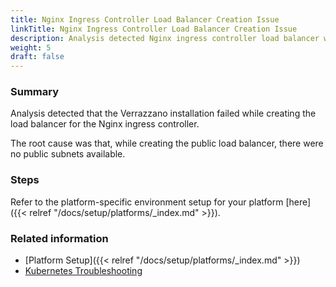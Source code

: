 ```yaml
---
title: Nginx Ingress Controller Load Balancer Creation Issue
linkTitle: Nginx Ingress Controller Load Balancer Creation Issue
description: Analysis detected Nginx ingress controller load balancer was not created successfully
weight: 5
draft: false
---
```


### Summary
Analysis detected that the Verrazzano installation failed while creating the load balancer for the Nginx ingress controller.

The root cause was that, while creating the public load balancer, there were no public subnets available.
### Steps

Refer to the platform-specific environment setup for your platform [here]({{< relref "/docs/setup/platforms/_index.md" >}}).

### Related information
* [Platform Setup]({{< relref "/docs/setup/platforms/_index.md" >}})
* [Kubernetes Troubleshooting](https://kubernetes.io/docs/tasks/debug/)
